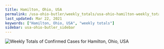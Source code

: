 ```yaml
---
title: Hamilton, Ohio, USA
permalink: /usa-ohio-butler/weekly_totals/usa-ohio-hamilton-weekly_totals.html
last_updated: Mar 22, 2021
keywords: ["Hamilton, Ohio, USA", "weekly totals"]
sidebar: usa-ohio-butler_sidebar
---
```


![Weekly Totals of Confirmed Cases for Hamilton, Ohio, USA](/covid_tracker/images/graphs/usa-ohio-hamilton-weekly_totals_graph.png)
